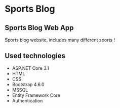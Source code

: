 # Sports Blog

## Sports Blog Web App

Sports blog website, includes many different sports !

## Used technologies

* ASP.NET Core 3.1
* HTML
* CSS
* Bootstrap 4.6.0
* MSSQL
* Entity Framework Core
* Authentication
